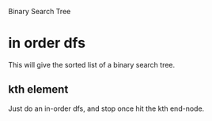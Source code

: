 
Binary Search Tree

# in order dfs
This will give the sorted list of a binary search tree.

## kth element
Just do an in-order dfs, and stop once hit the kth end-node.